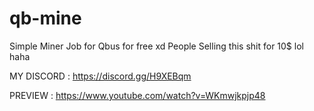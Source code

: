 # qb-mine
Simple Miner Job for Qbus for free xd People Selling this shit for 10$ lol haha

MY DISCORD : https://discord.gg/H9XEBqm

PREVIEW : https://www.youtube.com/watch?v=WKmwjkpjp48
